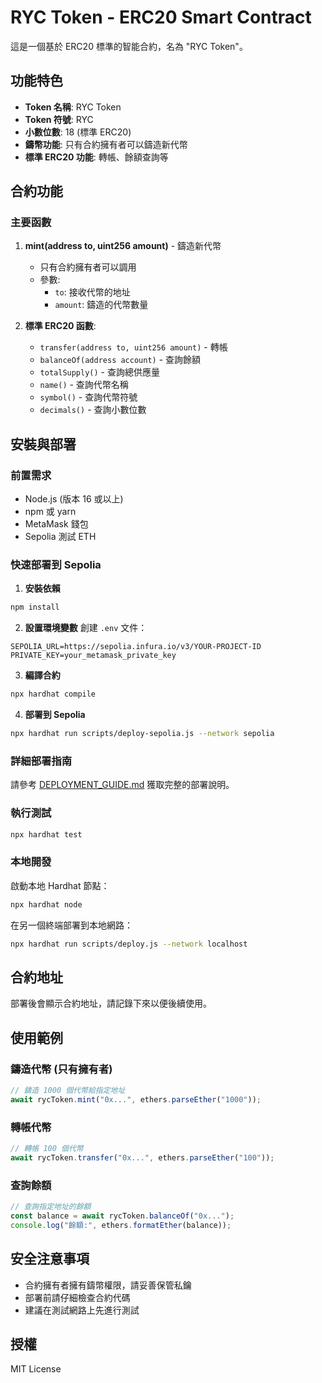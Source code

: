 # RYC Token - ERC20 Smart Contract

這是一個基於 ERC20 標準的智能合約，名為 "RYC Token"。

## 功能特色

- **Token 名稱**: RYC Token
- **Token 符號**: RYC
- **小數位數**: 18 (標準 ERC20)
- **鑄幣功能**: 只有合約擁有者可以鑄造新代幣
- **標準 ERC20 功能**: 轉帳、餘額查詢等

## 合約功能

### 主要函數

1. **mint(address to, uint256 amount)** - 鑄造新代幣
   - 只有合約擁有者可以調用
   - 參數:
     - `to`: 接收代幣的地址
     - `amount`: 鑄造的代幣數量

2. **標準 ERC20 函數**:
   - `transfer(address to, uint256 amount)` - 轉帳
   - `balanceOf(address account)` - 查詢餘額
   - `totalSupply()` - 查詢總供應量
   - `name()` - 查詢代幣名稱
   - `symbol()` - 查詢代幣符號
   - `decimals()` - 查詢小數位數

## 安裝與部署

### 前置需求

- Node.js (版本 16 或以上)
- npm 或 yarn
- MetaMask 錢包
- Sepolia 測試 ETH

### 快速部署到 Sepolia

1. **安裝依賴**
```bash
npm install
```

2. **設置環境變數**
創建 `.env` 文件：
```env
SEPOLIA_URL=https://sepolia.infura.io/v3/YOUR-PROJECT-ID
PRIVATE_KEY=your_metamask_private_key
```

3. **編譯合約**
```bash
npx hardhat compile
```

4. **部署到 Sepolia**
```bash
npx hardhat run scripts/deploy-sepolia.js --network sepolia
```

### 詳細部署指南

請參考 [DEPLOYMENT_GUIDE.md](./DEPLOYMENT_GUIDE.md) 獲取完整的部署說明。

### 執行測試

```bash
npx hardhat test
```

### 本地開發

啟動本地 Hardhat 節點：

```bash
npx hardhat node
```

在另一個終端部署到本地網路：

```bash
npx hardhat run scripts/deploy.js --network localhost
```

## 合約地址

部署後會顯示合約地址，請記錄下來以便後續使用。

## 使用範例

### 鑄造代幣 (只有擁有者)

```javascript
// 鑄造 1000 個代幣給指定地址
await rycToken.mint("0x...", ethers.parseEther("1000"));
```

### 轉帳代幣

```javascript
// 轉帳 100 個代幣
await rycToken.transfer("0x...", ethers.parseEther("100"));
```

### 查詢餘額

```javascript
// 查詢指定地址的餘額
const balance = await rycToken.balanceOf("0x...");
console.log("餘額:", ethers.formatEther(balance));
```

## 安全注意事項

- 合約擁有者擁有鑄幣權限，請妥善保管私鑰
- 部署前請仔細檢查合約代碼
- 建議在測試網路上先進行測試

## 授權

MIT License 
